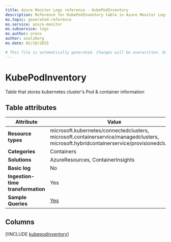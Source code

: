 ```yaml
---
title: Azure Monitor Logs reference - KubePodInventory
description: Reference for KubePodInventory table in Azure Monitor Logs.
ms.topic: generated-reference
ms.service: azure-monitor
ms.subservice: logs
ms.author: orens
author: osalzberg
ms.date: 02/18/2025

# This file is automatically generated. Changes will be overwritten. Do not change this file directly.
---
```


# KubePodInventory

Table that stores kubernetes cluster's Pod & container information


## Table attributes

|Attribute|Value|
|---|---|
|**Resource types**|microsoft.kubernetes/connectedclusters,<br>microsoft.containerservice/managedclusters,<br>microsoft.hybridcontainerservice/provisionedclusters|
|**Categories**|Containers|
|**Solutions**| AzureResources, ContainerInsights|
|**Basic log**|No|
|**Ingestion-time transformation**|Yes|
|**Sample Queries**|[Yes](/azure/azure-monitor/reference/queries/kubepodinventory)|



## Columns
  
[!INCLUDE [kubepodinventory](~/reusable-content/ce-skilling/azure/includes/azure-monitor/reference/tables/kubepodinventory-include.md)]
